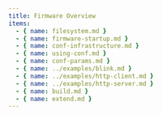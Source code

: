 ```yaml
---
title: Firmware Overview
items:
  - { name: filesystem.md }
  - { name: firmware-startup.md }
  - { name: conf-infrastructure.md }
  - { name: using-conf.md }
  - { name: conf-params.md }
  - { name: ../examples/blink.md }
  - { name: ../examples/http-client.md }
  - { name: ../examples/http-server.md }
  - { name: build.md }
  - { name: extend.md }
---
```

